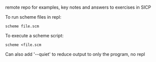 remote repo for examples, key notes and answers to exercises in SICP

To run scheme files in repl:
``` shell
scheme file.scm
```

To execute a scheme script:
``` shell
scheme <file.scm
```

Can also add '--quiet' to reduce output to only the program, no repl
